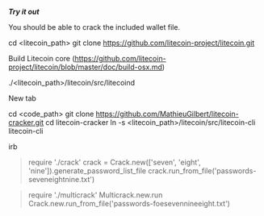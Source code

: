 ***Try it out***

You should be able to crack the included wallet file.

  cd <litecoin_path>
  git clone https://github.com/litecoin-project/litecoin.git

Build Litecoin core (https://github.com/litecoin-project/litecoin/blob/master/doc/build-osx.md)

  ./<litecoin_path>/litecoin/src/litecoind

New tab

  cd <code_path>
  git clone https://github.com/MathieuGilbert/litecoin-cracker.git
  cd litecoin-cracker
  ln -s <litecoin_path>/litecoin/src/litecoin-cli litecoin-cli

  irb

  > require './crack'
  > crack = Crack.new(['seven', 'eight', 'nine']).generate_password_list_file
  > crack.run_from_file('passwords-seveneightnine.txt')

  > require './multicrack'
  > Multicrack.new.run
  > Crack.new.run_from_file('passwords-foesevennineeight.txt')
